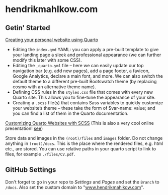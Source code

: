 # hendrikmahlkow.com

## Getin' Started
[Creating your personal website using Quarto](https://ucsb-meds.github.io/creating-quarto-websites/)

- Editing the `index.qmd` YAML: you can apply a pre-built template to give your landing page a sleek and professional appearance (we can further modify this later with some CSS).
- Editing the `_quarto.yml` file – here we can easily update our top navigation bar (e.g. add new pages), add a page footer, a favicon, Google Analytics, declare a main font, and more. We can also switch the default theme to a different pre-built Bootswatch theme (by replacing cosmo with an alternative theme name).
- Defining CSS rules in the `styles.css` file that comes with every new Quarto site. This allows you to fine-tune the appearance of your site.
- Creating a `.scss` file(s) that contains Sass variables to quickly customize your website’s theme – these take the form of $var-name: value; and you can find a list of them in the Quarto documentation.

[Customizing Quarto Websites with SCSS](https://ucsb-meds.github.io/customizing-quarto-websites/#/title-slide) (This is also a very cool online presentation! [see](https://github.com/UCSB-MEDS/customizing-quarto-websites))

Store data and images in the `(root)/files` and `images` folder. Do not change anything in `(root)/docs`. This is the place where the rendered files, e.g. html etc., are stored. You can use relative paths in your quarto script to link to files, for example `./files/CV.pdf`.

## GitHub Settings
Don't forget to go in your repo to *Settings* and *Pages* and set the `Branch` to `/docs`. Also set the custom domain to "www.hendrikmahlkow.com".
